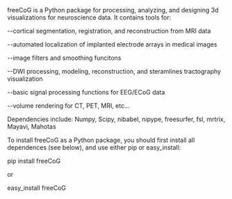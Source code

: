 freeCoG is a Python package for processing, analyzing, and designing 3d visualizations for
neuroscience data. It contains tools for:
 
 --cortical segmentation, registration, and reconstruction from MRI data
 
 --automated localization of implanted electrode arrays in medical images
 
 --image filters and smoothing funcitons
 
 --DWI processing, modeling, reconstruction, and steramlines tractography visualization

 --basic signal processing functions for EEG/ECoG data
 
 --volume rendering for CT, PET, MRI, etc...

Dependencies include: Numpy, Scipy, nibabel, nipype, freesurfer, fsl, mrtrix, Mayavi, Mahotas

To install freeCoG as a Python package, you should first install all dependences (see below),
and use either pip or easy_install:

pip install freeCoG

or 

easy_install freeCoG



 

